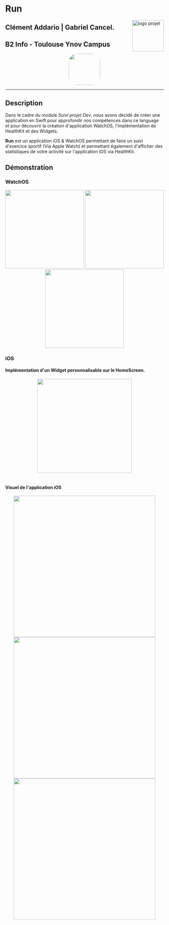 
# Run

<img align="right" height="100" src="https://brand.ynov.com/img/logos/projet_etudiant/ynov/prj_ynov.svg" alt="logo projet">

## Clément Addario | Gabriel Cancel.

## B2 Info - Toulouse Ynov Campus

<div style="text-align: center; ">
<img src="https://zupimages.net/up/22/22/nhps.png" alt="" height="100" style="border-radius: 25px; text-align: center"/>
</div>

<hr>

## Description
Dans le cadre du module _Suivi projet Dev_, nous avons décidé de créer une application en Swift pour approfondir 
nos compétences dans ce language et pour découvrir la création d'application WatchOS,
l'implémentation de HealthKit et des Widgets.

**Run** est un application iOS & WatchOS permettant de faire un suivi d'exercice sportif (Via Apple Watch) et permettant également
d'afficher des statistiques de votre activité sur l'application iOS via HealthKit.

## Démonstration

### WatchOS
<div style="text-align: center">

<img src="https://zupimages.net/up/22/22/hzyq.png" alt="" height="250"/>
<img src="https://zupimages.net/up/22/22/ihb4.png" alt="" height="250"/>
<img src="https://zupimages.net/up/22/22/db2w.png" alt=""  height="250"/>
</div>


### iOS

#### Implémentation d'un Widget personnalisable sur le HomeScreen.
<div style="text-align: center">
<img src="https://zupimages.net/up/22/22/2gjz.jpg" alt="" height="300" />

</div>

<br>

#### Visuel de l'application iOS

<div style="text-align: center">

<img src="https://zupimages.net/up/22/22/0myx.png" alt="" height="450"/>
<img src="https://zupimages.net/up/22/22/v6kt.png" alt="" height="450"/>
<img src="https://zupimages.net/up/22/22/q1mt.png" alt="" height="450"/>
</div>
